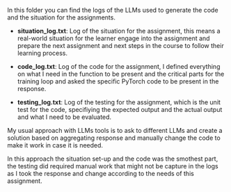 In this folder you can find the logs of the LLMs used to generate the code and the situation for the assignments.

- **situation_log.txt**: Log of the situation for the assignment, this means a real-world situation for the learner engage into the assignment and prepare the next assignment and next steps in the course to follow their learning process. 

- **code_log.txt**: Log of the code for the assignment, I defined everything on what I need in the function to be present and the critical parts for the training loop and asked the specific PyTorch code to be present in the response.

- **testing_log.txt**: Log of the testing for the assignment, which is the unit test for the code, specifiying the expected output and the actual output and what I need to be evaluated.

My usual approach with LLMs tools is to ask to different LLMs and create a solution based on aggregating response and manually change the code to make it work in case it is needed. 

In this approach the situation set-up and the code was the smothest part, the testing did required manual work that might not be capture in the logs as I took the response and change according to the needs of this assignment. 